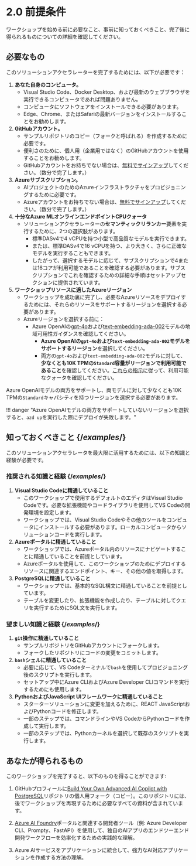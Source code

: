# 2.0 前提条件

ワークショップを始める前に必要なこと、事前に知っておくべきこと、完了後に得られるものについての詳細を確認してください。

## 必要なもの

このソリューションアクセラレーターを完了するためには、以下が必要です：

1. **あなた自身のコンピュータ。**
    - Visual Studio Code、Docker Desktop、および最新のウェブブラウザを実行できるコンピュータであれば問題ありません。
    - コンピュータにソフトウェアをインストールできる必要があります。
    - Edge、Chrome、またはSafariの最新バージョンをインストールすることをお勧めします。
2. **GitHubアカウント。**
    - サンプルリポジトリのコピー（フォークと呼ばれる）を作成するために必要です。
    - 便利さのために、個人用（企業用ではなく）のGitHubアカウントを使用することをお勧めします。
    - GitHubアカウントをお持ちでない場合は、[無料でサインアップ](https://github.com/signup)してください。（数分で完了します。）
3. **Azureサブスクリプション。**
    - AIプロジェクトのためのAzureインフラストラクチャをプロビジョニングするために必要です。
    - Azureアカウントをお持ちでない場合は、[無料でサインアップ](https://aka.ms/free)してください。（数分で完了します。）
4. **十分なAzure MLオンラインエンドポイントCPUクォータ**
    - ソリューションアクセラレーターの**セマンティックリランカー**要素を実行するために、2つの選択肢があります。
        - 標準DASv4で4 vCPUを持つ小型で高品質なモデルを実行できます。
        - または、標準DASv4で16 vCPUを持つ、より大きく、さらに正確なモデルを実行することもできます。
        - したがって、選択するモデルに応じて、サブスクリプションで4または16コアが利用可能であることを確認する必要があります。サブスクリプションでこれを確認するための詳細な手順はセットアップセクションに提供されています。
5. **ワークショップリソースに適したAzureリージョン**
    - ワークショップを成功裏に完了し、必要なAzureリソースをデプロイするためには、それらのリソースをサポートするリージョンを選択する必要があります。
    - Azureリージョンを選択する前に：
      - Azure OpenAIの[gpt-4o](https://learn.microsoft.com/azure/ai-services/openai/concepts/models?tabs=global-standard%2Cstandard-chat-completions#standard-models-by-endpoint)および[text-embedding-ada-002](https://learn.microsoft.com/azure/ai-services/openai/concepts/models?tabs=global-standard%2Cstandard-embeddings#standard-models-by-endpoint)モデルの地域可用性ガイダンスを確認してください。
        - **Azure OpenAIの`gpt-4o`および`text-embedding-ada-002`モデルをサポートするリージョン**を選択してください。
        - 両方の`gpt-4o`および`text-embedding-ada-002`モデルに対して、**少なくとも10K TPMの`Standard`容量がリージョンで利用可能であること**を確認してください。[これらの指示](https://learn.microsoft.com/azure/ai-services/openai/how-to/quota?tabs=rest#view-and-request-quota)に従って、利用可能なクォータを確認してください。

Azure OpenAIモデルの両方をサポートし、両モデルに対して少なくとも10K TPMの`Standard`キャパシティを持つリージョンを選択する必要があります。

!!! danger "Azure OpenAIモデルの両方をサポートしていないリージョンを選択すると、`azd up`を実行した際にデプロイが失敗します。"

## 知っておくべきこと {/*examples*/}

このソリューションアクセラレータを最大限に活用するためには、以下の知識と経験が必要です。

### 推奨される知識と経験 {/*examples*/}

1. **Visual Studio Codeに精通していること**
    - このワークショップで使用するデフォルトのエディタはVisual Studio Codeです。必要な拡張機能やコードライブラリを使用してVS Codeの開発環境を設定します。
    - ワークショップでは、Visual Studio Codeやその他のツールをコンピュータにインストールする必要があります。ローカルコンピュータからソリューションコードを実行します。
2. **Azureポータルに精通していること**
    - ワークショップでは、Azureポータル内のリソースにナビゲートすることに精通していることを前提としています。
    - Azureポータルを使用して、このワークショップのためにデプロイするリソースに関連するエンドポイント、キー、その他の値を取得します。
3. **PostgreSQLに精通していること**
    - ワークショップでは、基本的なSQL構文に精通していることを前提としています。
    - テーブルを変更したり、拡張機能を作成したり、テーブルに対してクエリを実行するためにSQL文を実行します。

### 望ましい知識と経験 {/*examples*/}

1. **`git`操作に精通していること**
    - サンプルリポジトリをGitHubアカウントにフォークします。
    - フォークしたリポジトリにコードの変更をコミットします。
2. **`bash`シェルに精通していること**
    - 必要に応じて、VS Codeターミナルで`bash`を使用してプロビジョニング後のスクリプトを実行します。
    - セットアップ中にAzure CLIおよびAzure Developer CLIコマンドを実行するためにも使用します。
3. **PythonおよびJavaScript UIフレームワークに精通していること**
    - スターターソリューションに変更を加えるために、REACT JavaScriptおよびPythonコードを修正します。
    - 一部のステップでは、コマンドラインやVS CodeからPythonコードを作成して実行します。
    - 一部のステップでは、Pythonカーネルを選択して既存のスクリプトを実行します。

## あなたが得られるもの

このワークショップを完了すると、以下のものを得ることができます:

1. GitHubプロフィールに[Build Your Own Advanced AI Copilot with PostgreSQL](http://aka.ms/pg-byoac-repo/)リポジトリの個人用フォーク（コピー）。このリポジトリには、後でワークショップを再現するために必要なすべての資料が含まれています。

2. [Azure AI Foundry](https://ai.azure.com)ポータルと関連する開発者ツール（例: Azure Developer CLI、Prompty、FastAPI）を使用して、独自のAIアプリのエンドツーエンド開発ワークフローを効率化するための実践的な理解。

3. Azure AIサービスをアプリケーションに統合して、強力なAI対応アプリケーションを作成する方法の理解。
